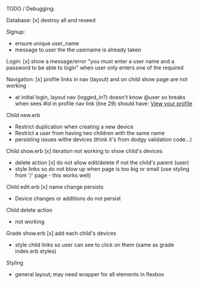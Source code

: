 TODO / Debugging:

Database:
[x] destroy all and reseed

Signup:
- ensure unique user_name
- message to user the the username is already taken

Login: 
[x] show a message/error "you must enter a user name and a password to be able to login" when user only enters one of the required

Navigation:
[x] profile links in nav (layout) and on child show page are not working
- at initial login, layout nav (logged_in?) doesn't know @user so breaks when sees #id in profile nav link (line 29) should have: <a href="/users/<%=current_user.id%>/profile">View your profile</a>

Child new.erb
- Restrict duplication when creating a new device 
- Restrict a user from having two children with the same name
- persisting issues withe devices (think it's from dodgy validation code...)

Child show.erb
[x] iteration not working to show child's devices 
- delete action
[x] do not allow edit/delete if not the child's parent (user)
- style links so do not blow up when page is too big or small (use styling from '/' page - this works well)

Child edit.erb
[x] name change persists
- Device changes or additions do not persist

Child delete action
- not working 

Grade show.erb
[x] add each child's devices
- style child links so user can see to click on them (same as grade index.erb styles)

Styling
- general layout; may need wrapper for all elements in flexbox

